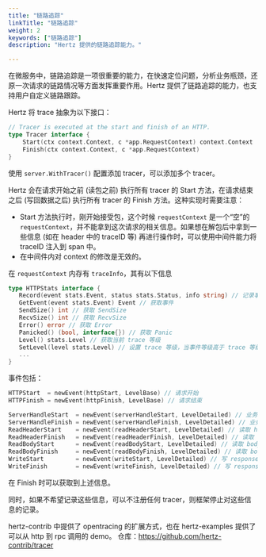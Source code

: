 ```yaml
---
title: "链路追踪"
linkTitle: "链路追踪"
weight: 2
keywords: ["链路追踪"]
description: "Hertz 提供的链路追踪能力。"

---
```


在微服务中，链路追踪是一项很重要的能力，在快速定位问题，分析业务瓶颈，还原一次请求的链路情况等方面发挥重要作用。Hertz 提供了链路追踪的能力，也支持用户自定义链路跟踪。

Hertz 将 trace 抽象为以下接口：

```go
// Tracer is executed at the start and finish of an HTTP.
type Tracer interface {
	Start(ctx context.Context, c *app.RequestContext) context.Context
	Finish(ctx context.Context, c *app.RequestContext)
}
```

使用 `server.WithTracer()` 配置添加 tracer，可以添加多个 tracer。

Hertz 会在请求开始之前 (读包之前) 执行所有 tracer 的 Start 方法，在请求结束之后 (写回数据之后) 执行所有 tracer 的 Finish 方法。这种实现时需要注意：

- Start 方法执行时，刚开始接受包，这个时候 `requestContext` 是一个“空”的 `requestContext`，并不能拿到这次请求的相关信息。如果想在解包后中拿到一些信息 (如在 header 中的 traceID 等) 再进行操作时，可以使用中间件能力将 traceID 注入到 span 中。
- 在中间件内对 context 的修改是无效的。

在 `requestContext` 内存有 `traceInfo`，其有以下信息

```go
type HTTPStats interface {
   Record(event stats.Event, status stats.Status, info string) // 记录事件
   GetEvent(event stats.Event) Event // 获取事件
   SendSize() int // 获取 SendSize
   RecvSize() int // 获取 RecvSize
   Error() error // 获取 Error
   Panicked() (bool, interface{}) // 获取 Panic
   Level() stats.Level // 获取当前 trace 等级
   SetLevel(level stats.Level) // 设置 trace 等级，当事件等级高于 trace 等级时不上报
   ...
}
```

事件包括：

```go
HTTPStart  = newEvent(httpStart, LevelBase) // 请求开始
HTTPFinish = newEvent(httpFinish, LevelBase) // 请求结束

ServerHandleStart  = newEvent(serverHandleStart, LevelDetailed) // 业务 handler 开始
ServerHandleFinish = newEvent(serverHandleFinish, LevelDetailed) // 业务 handler 结束
ReadHeaderStart    = newEvent(readHeaderStart, LevelDetailed) // 读取 header 开始
ReadHeaderFinish   = newEvent(readHeaderFinish, LevelDetailed) // 读取 header 结束
ReadBodyStart      = newEvent(readBodyStart, LevelDetailed) // 读取 body 开始
ReadBodyFinish     = newEvent(readBodyFinish, LevelDetailed) // 读取 body 结束
WriteStart         = newEvent(writeStart, LevelDetailed) // 写 response 开始
WriteFinish        = newEvent(writeFinish, LevelDetailed) // 写 response 结束
```

在 Finish 时可以获取到上述信息。

同时，如果不希望记录这些信息，可以不注册任何 tracer，则框架停止对这些信息的记录。

hertz-contrib 中提供了 opentracing 的扩展方式，也在 hertz-examples 提供了可以从 http 到 rpc 调用的 demo。
仓库：https://github.com/hertz-contrib/tracer
